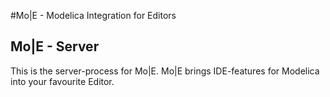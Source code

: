 #Mo|E - Modelica Integration for Editors
## Mo|E - Server
This is the server-process for Mo|E. Mo|E brings IDE-features for Modelica into your
favourite Editor.
